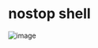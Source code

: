 # nostop shell
![image](https://github.com/nostop10/holbertonschool-simple_shell/assets/159030413/250e230b-93e3-481a-be32-76d1b2266363)

